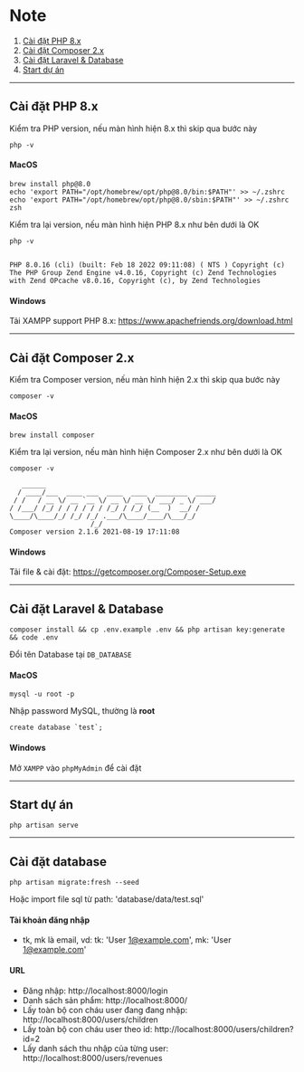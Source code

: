 #  Note

1. [Cài đặt PHP 8.x](#cài-đặt-php-8x)
2. [Cài đặt Composer 2.x](#cài-đặt-composer-2x)
3. [Cài đặt Laravel & Database](#cài-đặt-laravel--database)
4. [Start dự án](#start-dự-án)

----
## Cài đặt PHP 8.x


Kiểm tra PHP version, nếu màn hình hiện 8.x thì skip qua bước này

```
php -v
```

#### MacOS

```
brew install php@8.0
echo 'export PATH="/opt/homebrew/opt/php@8.0/bin:$PATH"' >> ~/.zshrc
echo 'export PATH="/opt/homebrew/opt/php@8.0/sbin:$PATH"' >> ~/.zshrc
zsh
```

Kiểm tra lại version, nếu màn hình hiện PHP 8.x như bên dưới là OK
```
php -v
```
```

PHP 8.0.16 (cli) (built: Feb 18 2022 09:11:08) ( NTS ) Copyright (c) The PHP Group Zend Engine v4.0.16, Copyright (c) Zend Technologies with Zend OPcache v8.0.16, Copyright (c), by Zend Technologies
```

#### Windows
Tải XAMPP support PHP 8.x: https://www.apachefriends.org/download.html


-----

## Cài đặt Composer 2.x

Kiểm tra Composer version, nếu màn hình hiện 2.x thì skip qua bước này

```
composer -v
```

#### MacOS


```
brew install composer
```


Kiểm tra lại version, nếu màn hình hiện Composer 2.x như bên dưới là OK
```
composer -v
```
```
   ______
  / ____/___  ____ ___  ____  ____  ________  _____
 / /   / __ \/ __ `__ \/ __ \/ __ \/ ___/ _ \/ ___/
/ /___/ /_/ / / / / / / /_/ / /_/ (__  )  __/ /
\____/\____/_/ /_/ /_/ .___/\____/____/\___/_/
                    /_/
Composer version 2.1.6 2021-08-19 17:11:08
```

#### Windows
Tải file & cài đặt: https://getcomposer.org/Composer-Setup.exe


----
## Cài đặt Laravel & Database

```
composer install && cp .env.example .env && php artisan key:generate && code .env
```
Đổi tên Database tại `DB_DATABASE`

#### MacOS
```
mysql -u root -p
```
Nhập password MySQL, thường là **root**
```
create database `test`;
```
#### Windows
Mở `XAMPP` vào `phpMyAdmin` để cài đặt


----
## Start dự án
```
php artisan serve
```

----
## Cài đặt database
```
php artisan migrate:fresh --seed
```
Hoặc import file sql từ path: 'database/data/test.sql'


#### Tài khoản đăng nhập
- tk, mk là email, vd: tk: 'User 1@example.com', mk: 'User 1@example.com'

#### URL
- Đăng nhập: http://localhost:8000/login
- Danh sách sản phẩm: http://localhost:8000/
- Lấy toàn bộ con cháu user đang đang nhập: http://localhost:8000/users/children
- Lấy toàn bộ con cháu user theo id: http://localhost:8000/users/children?id=2
- Lấy danh sách thu nhập của từng user: http://localhost:8000/users/revenues

